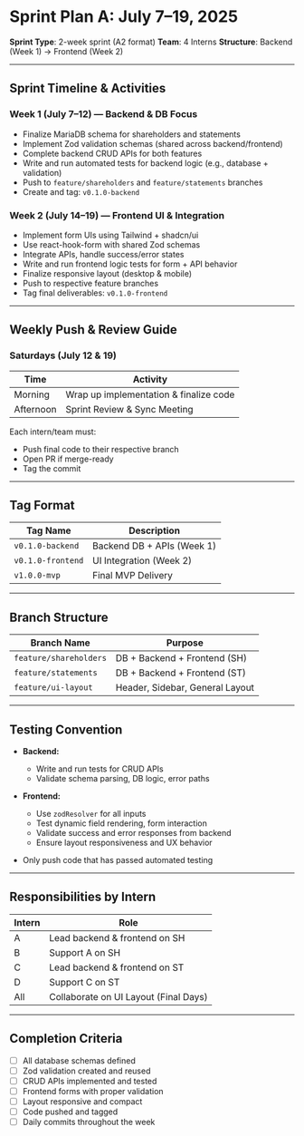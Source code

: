 # Sprint Plan A: July 7–19, 2025

**Sprint Type**: 2-week sprint (A2 format)
**Team**: 4 Interns
**Structure**: Backend (Week 1) → Frontend (Week 2)

---

## Sprint Timeline & Activities

### Week 1 (July 7–12) — Backend & DB Focus

- Finalize MariaDB schema for shareholders and statements
- Implement Zod validation schemas (shared across backend/frontend)
- Complete backend CRUD APIs for both features
- Write and run automated tests for backend logic (e.g., database + validation)
- Push to `feature/shareholders` and `feature/statements` branches
- Create and tag: `v0.1.0-backend`

### Week 2 (July 14–19) — Frontend UI & Integration

- Implement form UIs using Tailwind + shadcn/ui
- Use react-hook-form with shared Zod schemas
- Integrate APIs, handle success/error states
- Write and run frontend logic tests for form + API behavior
- Finalize responsive layout (desktop & mobile)
- Push to respective feature branches
- Tag final deliverables: `v0.1.0-frontend`

---

## Weekly Push & Review Guide

### Saturdays (July 12 & 19)

| Time     | Activity                               |
|----------|----------------------------------------|
| Morning  | Wrap up implementation & finalize code |
| Afternoon| Sprint Review & Sync Meeting           |

Each intern/team must:

- Push final code to their respective branch
- Open PR if merge-ready
- Tag the commit

---

## Tag Format

| Tag Name            | Description                      |
|---------------------|----------------------------------|
| `v0.1.0-backend`    | Backend DB + APIs (Week 1)       |
| `v0.1.0-frontend`   | UI Integration (Week 2)          |
| `v1.0.0-mvp`        | Final MVP Delivery               |

---

## Branch Structure

| Branch Name              | Purpose                          |
|--------------------------|----------------------------------|
| `feature/shareholders`   | DB + Backend + Frontend (SH)     |
| `feature/statements`     | DB + Backend + Frontend (ST)     |
| `feature/ui-layout`      | Header, Sidebar, General Layout  |

---

## Testing Convention

- **Backend:**
  - Write and run tests for CRUD APIs
  - Validate schema parsing, DB logic, error paths

- **Frontend:**
  - Use `zodResolver` for all inputs
  - Test dynamic field rendering, form interaction
  - Validate success and error responses from backend
  - Ensure layout responsiveness and UX behavior

- Only push code that has passed automated testing

---

## Responsibilities by Intern

| Intern | Role                                 |
|--------|--------------------------------------|
| A      | Lead backend & frontend on SH        |
| B      | Support A on SH                      |
| C      | Lead backend & frontend on ST        |
| D      | Support C on ST                      |
| All    | Collaborate on UI Layout (Final Days)|

---

## Completion Criteria

- [ ] All database schemas defined
- [ ] Zod validation created and reused
- [ ] CRUD APIs implemented and tested
- [ ] Frontend forms with proper validation
- [ ] Layout responsive and compact
- [ ] Code pushed and tagged
- [ ] Daily commits throughout the week
